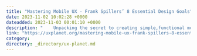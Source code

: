 ```yaml
---
title: "Mastering Mobile UX - Frank Spillers’ 8 Essential Design Goals"
date: 2023-11-02 10:02:28 +0000
dateadded: 2023-11-03 00:01:10 +0000
description: "    Unpacking the secret to creating simple,functional mobile experiences for your user using Frank Spillers 8 design goals.  Continue reading on UX Planet »  "
link: "https://uxplanet.org/mastering-mobile-ux-frank-spillers-8-essential-design-goals-b27970737d5e?source=rss----819cc2aaeee0---4"
category:
directory: _directory/ux-planet.md
---
```

